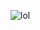 ![lol](https://avatars.mds.yandex.net/i?id=922dae47138a6505b8b2aea02eda9f39501ddf28-5231505-images-thumbs&n=13)
